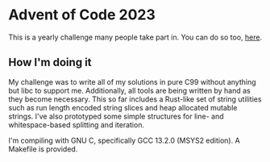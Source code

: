 # Advent of Code 2023

This is a yearly challenge many people take part in. You can do so too, [here](https://adventofcode.com/2023).

## How I'm doing it

My challenge was to write all of my solutions in pure C99 without anything but libc to support me. Additionally,
all tools are being written by hand as they become necessary. This so far includes a Rust-like set of string
utilities such as run length encoded string slices and heap allocated mutable strings. I've also prototyped some
simple structures for line- and whitespace-based splitting and iteration.

I'm compiling with GNU C, specifically GCC 13.2.0 (MSYS2 edition). A Makefile is provided.

